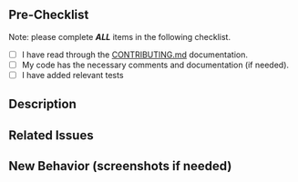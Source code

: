 ## Pre-Checklist

Note: please complete **_ALL_** items in the following checklist.

- [ ] I have read through the [CONTRIBUTING.md](../CONTRIBUTING.md) documentation.
- [ ] My code has the necessary comments and documentation (if needed).
- [ ] I have added relevant tests

## Description
<!--
Describe what this PR does and what problems it tries to solve in a few sentences.
-->

## Related Issues
<!--
Will this PR close any open issues? If yes, would you please mention the issue(s) here?
-->

## New Behavior (screenshots if needed)
<!--
Describe the newly updated behavior, if relevant.
-->
